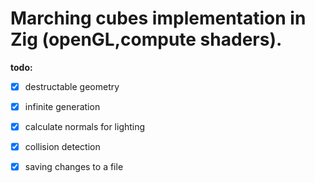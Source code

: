 # Marching cubes implementation in Zig (openGL,compute shaders).
**todo:**
- [x] destructable geometry
- [x] infinite generation
- [x] calculate normals for lighting
- [x] collision detection
- [x] saving changes to a file

